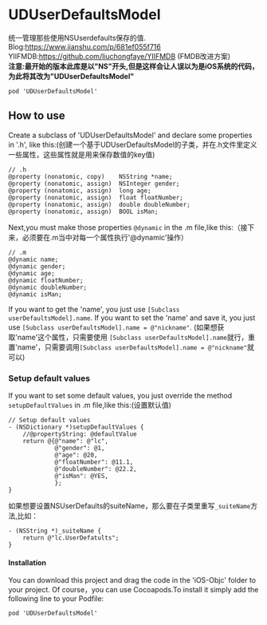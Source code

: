 # UDUserDefaultsModel
 统一管理那些使用NSUserdefaults保存的值.  
 Blog:https://www.jianshu.com/p/681ef055f716  
 YIIFMDB:https://github.com/liuchongfaye/YIIFMDB (FMDB改进方案)  
 **注意:最开始的版本此库是以"NS"开头,但是这样会让人误以为是iOS系统的代码，为此将其改为"UDUserDefaultsModel"**
 ```
 pod 'UDUserDefaultsModel'
 ```

## How to use

Create a subclass of 'UDUserDefaultsModel' and declare some properties in '.h', like this:(创建一个基于UDUserDefaultsModel的子类，并在.h文件里定义一些属性，这些属性就是用来保存数值的key值)
```
// .h
@property (nonatomic, copy)    NSString *name;
@property (nonatomic, assign)  NSInteger gender;
@property (nonatomic, assign)  long age;
@property (nonatomic, assign)  float floatNumber;
@property (nonatomic, assign)  double doubleNumber;
@property (nonatomic, assign)  BOOL isMan;
```
Next,you must make those properties `@dynamic` in the .m file,like this:（接下来，必须要在.m当中对每一个属性执行'@dynamic'操作）
```
// .m
@dynamic name;
@dynamic gender;
@dynamic age;
@dynamic floatNumber;
@dynamic doubleNumber;
@dynamic isMan;
```
If you want to get the 'name', you just use `[Subclass userDefaultsModel].name`.
If you want to set the 'name' and save it, you just use `[Subclass userDefaultsModel].name = @"nickname"`.
(如果想获取'name'这个属性，只需要使用 `[Subclass userDefaultsModel].name`就行，重置'name'，只需要调用`[Subclass userDefaultsModel].name = @"nickname"`就可以)

### Setup default values
If you want to set some default values, you just override the method `setupDefaultValues` in .m file,like this:(设置默认值)
```
// Setup default values
- (NSDictionary *)setupDefaultValues {
    //@propertyString: @defaultValue
    return @{@"name": @"lc",
             @"gender": @1,
             @"age": @20,
             @"floatNumber": @11.1,
             @"doubleNumber": @22.2,
             @"isMan": @YES,
             };
}
```

如果想要设置NSUserDefaults的suiteName，那么要在子类里重写`_suiteName`方法,比如：
```
- (NSString *)_suiteName {
    return @"lc.UserDefatults";
}
```
#### Installation
You can download this project and drag the code in the 'iOS-Objc' folder to your project.
Of course，you can use Cocoapods.To install it simply add the following line to your Podfile:
```
pod 'UDUserDefaultsModel'
```

